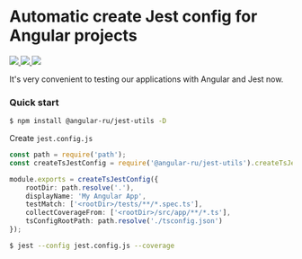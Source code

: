 # Automatic create Jest config for Angular projects

<p>
  <a href="https://travis-ci.org/github/Angular-RU/angular-jest-utils">
    <img src="https://travis-ci.org/Angular-RU/angular-jest-utils.svg?branch=master" />
  </a>
  <a href="https://badge.fury.io/js/%40angular-ru%2Fjest-utils">
    <img src="https://badge.fury.io/js/%40angular-ru%2Fjest-utils.svg" />
  </a>
  <a href="https://npm-stat.com/charts.html?package=%40angular-ru%2Fjest-utils&from=2019-09-01">
    <img src="https://img.shields.io/npm/dw/@angular-ru/jest-utils" />
  </a>
</p>

It's very convenient to testing our applications with Angular and Jest now.

### Quick start

```bash
$ npm install @angular-ru/jest-utils -D
```

Create `jest.config.js`

```ts
const path = require('path');
const createTsJestConfig = require('@angular-ru/jest-utils').createTsJestConfig;

module.exports = createTsJestConfig({
    rootDir: path.resolve('.'),
    displayName: 'My Angular App',
    testMatch: ['<rootDir>/tests/**/*.spec.ts'],
    collectCoverageFrom: ['<rootDir>/src/app/**/*.ts'],
    tsConfigRootPath: path.resolve('./tsconfig.json')
});
```

```bash
$ jest --config jest.config.js --coverage
```
